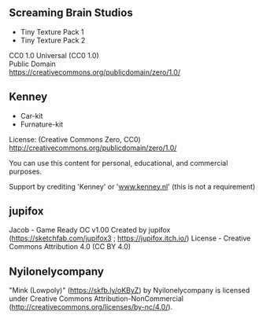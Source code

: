 ## Screaming Brain Studios

* Tiny Texture Pack 1
* Tiny Texture Pack 2

CC0 1.0 Universal (CC0 1.0)  
Public Domain  
https://creativecommons.org/publicdomain/zero/1.0/

## Kenney

* Car-kit
* Furnature-kit

License: (Creative Commons Zero, CC0)
http://creativecommons.org/publicdomain/zero/1.0/

You can use this content for personal, educational, and commercial purposes.

Support by crediting 'Kenney' or 'www.kenney.nl' (this is not a requirement)

## jupifox

Jacob - Game Ready OC v1.00
Created by jupifox (https://sketchfab.com/jupifox3 ; https://jupifox.itch.io/)
License - Creative Commons Attribution 4.0 (CC BY 4.0)

## Nyilonelycompany

"Mink (Lowpoly)" (https://skfb.ly/oKByZ) by Nyilonelycompany is licensed under Creative Commons Attribution-NonCommercial (http://creativecommons.org/licenses/by-nc/4.0/).
